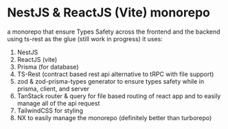 # NestJS & ReactJS (Vite) monorepo

a monorepo that ensure Types Safety across the frontend and the backend using ts-rest as the glue
(still work in progress)
it uses:

1. NestJS
2. ReactJS (vite)
3. Prisma (for database)
4. TS-Rest (contract based rest api alternative to tRPC with file support)
5. zod & zod-prisma-types generator to ensure types safety while in prisma, client, and server
6. TanStack router & query for file based routing of react app and to easily manage all of the api request
7. TailwindCSS for styling
8. NX to easily manage the monorepo (definitely better than turborepo)
